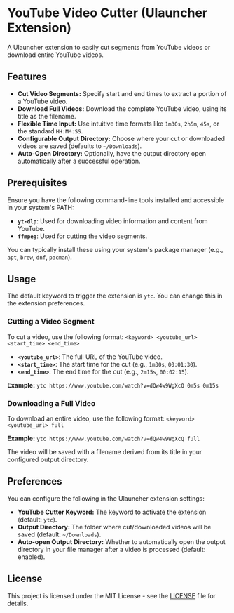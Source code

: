 # YouTube Video Cutter (Ulauncher Extension)

A Ulauncher extension to easily cut segments from YouTube videos or download entire YouTube videos.

## Features

*   **Cut Video Segments:** Specify start and end times to extract a portion of a YouTube video.
*   **Download Full Videos:** Download the complete YouTube video, using its title as the filename.
*   **Flexible Time Input:** Use intuitive time formats like `1m30s`, `2h5m`, `45s`, or the standard `HH:MM:SS`.
*   **Configurable Output Directory:** Choose where your cut or downloaded videos are saved (defaults to `~/Downloads`).
*   **Auto-Open Directory:** Optionally, have the output directory open automatically after a successful operation.

## Prerequisites

Ensure you have the following command-line tools installed and accessible in your system's PATH:

*   **`yt-dlp`**: Used for downloading video information and content from YouTube.
*   **`ffmpeg`**: Used for cutting the video segments.

You can typically install these using your system's package manager (e.g., `apt`, `brew`, `dnf`, `pacman`).

## Usage

The default keyword to trigger the extension is `ytc`. You can change this in the extension preferences.

### Cutting a Video Segment

To cut a video, use the following format:
`<keyword> <youtube_url> <start_time> <end_time>`

*   **`<youtube_url>`**: The full URL of the YouTube video.
*   **`<start_time>`**: The start time for the cut (e.g., `1m30s`, `00:01:30`).
*   **`<end_time>`**: The end time for the cut (e.g., `2m15s`, `00:02:15`).

**Example:**
`ytc https://www.youtube.com/watch?v=dQw4w9WgXcQ 0m5s 0m15s`

### Downloading a Full Video

To download an entire video, use the following format:
`<keyword> <youtube_url> full`

**Example:**
`ytc https://www.youtube.com/watch?v=dQw4w9WgXcQ full`

The video will be saved with a filename derived from its title in your configured output directory.

## Preferences

You can configure the following in the Ulauncher extension settings:

*   **YouTube Cutter Keyword:** The keyword to activate the extension (default: `ytc`).
*   **Output Directory:** The folder where cut/downloaded videos will be saved (default: `~/Downloads`).
*   **Auto-open Output Directory:** Whether to automatically open the output directory in your file manager after a video is processed (default: enabled).

## License

This project is licensed under the MIT License - see the [LICENSE](LICENSE) file for details.
